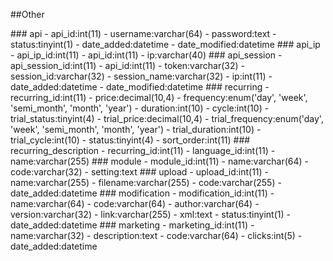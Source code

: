 ##Other

<a name='api'/>
### api
- api_id:int(11)
- username:varchar(64)
- password:text
- status:tinyint(1)
- date_added:datetime
- date_modified:datetime

<a name='api_ip'/>
### api_ip
- api_ip_id:int(11)
- api_id:int(11)
- ip:varchar(40)

<a name='api_session'/>
### api_session
- api_session_id:int(11)
- api_id:int(11)
- token:varchar(32)
- session_id:varchar(32)
- session_name:varchar(32)
- ip:int(11)
- date_added:datetime
- date_modified:datetime

<a name='recurring'/>
### recurring
- recurring_id:int(11)
- price:decimal(10,4)
- frequency:enum('day', 'week', 'semi_month', 'month', 'year')
- duration:int(10) 
- cycle:int(10)
- trial_status:tinyint(4)
- trial_price:decimal(10,4)
- trial_frequency:enum('day', 'week', 'semi_month', 'month', 'year')
- trial_duration:int(10)
- trial_cycle:int(10)
- status:tinyint(4)
- sort_order:int(11)

<a name='recurring_description'/>
### recurring_description
- recurring_id:int(11)
- language_id:int(11)
- name:varchar(255)

<a name='module'/>
### module
- module_id:int(11)
- name:varchar(64)
- code:varchar(32)
- setting:text

<a name='upload'/>
### upload
- upload_id:int(11)
- name:varchar(255)
- filename:varchar(255)
- code:varchar(255)
- date_added:datetime

<a name='modification'/>
### modification
- modification_id:int(11)
- name:varchar(64)
- code:varchar(64)
- author:varchar(64)
- version:varchar(32)
- link:varchar(255)
- xml:text
- status:tinyint(1)
- date_added:datetime

<a name='marketing'/>
### marketing
- marketing_id:int(11)
- name:varchar(32)
- description:text
- code:varchar(64)
- clicks:int(5)
- date_added:datetime

